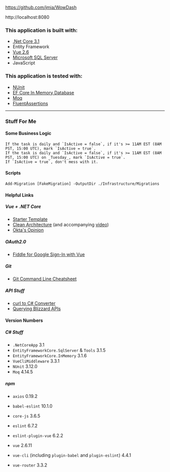 ﻿https://github.com/jmia/WowDash

http://localhost:8080

### This application is built with:
- [.Net Core 3.1](https://docs.microsoft.com/en-us/aspnet/core/?view=aspnetcore-3.1)
- Entity Framework
- [Vue 2.6](https://vuejs.org/v2/guide/)
- [Microsoft SQL Server](https://docs.microsoft.com/en-us/sql/sql-server/?view=sql-server-ver15)
- JavaScript

### This application is tested with:
- [NUnit](https://docs.nunit.org/)
- [EF Core In Memory Database](https://docs.microsoft.com/en-us/ef/core/miscellaneous/testing/testing-sample)
- [Moq](https://github.com/Moq/moq4/wiki/Quickstart)
- [FluentAssertions](https://fluentassertions.com/)

-----

### Stuff For Me

#### Some Business Logic

```
If the task is daily and `IsActive = false`, if it's >= 11AM EST (8AM PST, 15:00 UTC), mark `IsActive = true`.
If the task is daily and `IsActive = false`, if it's >= 11AM EST (8AM PST, 15:00 UTC) on _Tuesday_, mark `IsActive = true`.
If `IsActive = true`, don't mess with it.
```

#### Scripts

```
Add-Migration [FakeMigration] -OutputDir ./Infrastructure/Migrations
```

#### Helpful Links

##### Vue + .NET Core

- [Starter Template](https://medium.com/software-ateliers/asp-net-core-vue-template-with-custom-configuration-using-cli-3-0-8288e18ae80b)
- [Clean Architecture](https://jasontaylor.dev/clean-architecture-getting-started/) (and accompanying [video](https://www.youtube.com/watch?v=5OtUm1BLmG0))
- [Okta's Opinion](https://developer.okta.com/blog/2018/08/27/build-crud-app-vuejs-netcore)

##### OAuth2.0

- [Fiddle for Google Sign-In with Vue](https://jsfiddle.net/phanan/a4qyysrh/)

##### Git

- [Git Command Line Cheatsheet](https://github.com/joshnh/Git-Commands)

##### API Stuff

- [curl to C# Converter](https://curl.olsh.me/)
- [Querying Blizzard APIs](https://www.reddit.com/r/wowgoblins/comments/bz9zth/c_tutorial_how_to_query_information_from_blizzard/)

#### Version Numbers

##### C# Stuff

- `.NetCoreApp` 3.1
- `EntityFrameworkCore.SqlServer` & `Tools` 3.1.5
- `EntityFrameworkCore.InMemory` 3.1.6
- `VueCliMiddleware` 3.3.1
- `NUnit` 3.12.0
- `Moq` 4.14.5

##### npm

- `axios` 0.19.2
- `babel-eslint` 10.1.0
- `core-js` 3.6.5

- `eslint` 6.7.2
- `eslint-plugin-vue` 6.2.2
- `vue` 2.6.11
- `vue-cli` (including `plugin-babel` and `plugin-eslint`) 4.4.1
- `vue-router` 3.3.2
